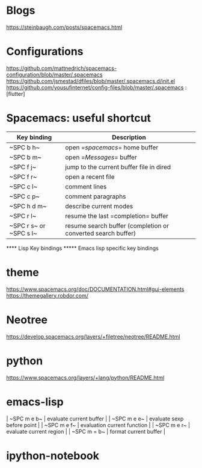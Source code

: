 # Blogs
   https://steinbaugh.com/posts/spacemacs.html

# Configurations
  https://github.com/mattnedrich/spacemacs-configuration/blob/master/.spacemacs
  https://github.com/jsmestad/dfiles/blob/master/.spacemacs.d/init.el
  https://github.com/yousufinternet/config-files/blob/master/.spacemacs : [flutter]

# Spacemacs: useful shortcut

| Key binding     | Description                                                                            |
|-----------------|----------------------------------------------------------------------------------------|
| ~SPC b h~       | open =*spacemacs*= home buffer                                                         |
| ~SPC b m~       | open =*Messages*= buffer                                                               |
| ~SPC f j~   | jump to the current buffer file in dired                                                               |
| ~SPC f r~   | open a recent file                                                                                     |
| ~SPC c l~   | comment lines             |
| ~SPC c p~   | comment paragraphs        |
| ~SPC h d m~ | describe current modes                                    |
| ~SPC r l~              | resume the last =completion= buffer                          |
| ~SPC r s~ or ~SPC s l~ | resume search buffer (completion or converted search buffer) |

**** Lisp Key bindings
***** Emacs lisp specific key bindings

# theme
  https://www.spacemacs.org/doc/DOCUMENTATION.html#gui-elements
  https://themegallery.robdor.com/

# Neotree
  https://develop.spacemacs.org/layers/+filetree/neotree/README.html

# python
  https://www.spacemacs.org/layers/+lang/python/README.html

# emacs-lisp

| ~SPC m e b~                | evaluate current buffer                                |
| ~SPC m e e~                | evaluate sexp before point                             |
| ~SPC m e f~                | evaluation current function                            |
| ~SPC m e r~                | evaluate current region                                |
| ~SPC m = b~ | format current buffer   |

# ipython-notebook







